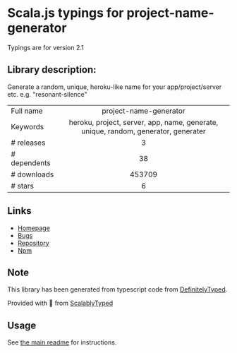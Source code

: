 
# Scala.js typings for project-name-generator

Typings are for version 2.1

## Library description:
Generate a random, unique, heroku-like name for your app/project/server etc. e.g. "resonant-silence"

|                    |                 |
| ------------------ | :-------------: |
| Full name          | project-name-generator |
| Keywords           | heroku, project, server, app, name, generate, unique, random, generator, generater |
| # releases         | 3 |
| # dependents       | 38 |
| # downloads        | 453709 |
| # stars            | 6 |

## Links
- [Homepage](https://github.com/aceakash/project-name-generator#readme)
- [Bugs](https://github.com/aceakash/project-name-generator/issues)
- [Repository](https://github.com/aceakash/project-name-generator)
- [Npm](https://www.npmjs.com/package/project-name-generator)
    


## Note
This library has been generated from typescript code from [DefinitelyTyped](https://definitelytyped.org).

Provided with :purple_heart: from [ScalablyTyped](https://github.com/oyvindberg/ScalablyTyped)

## Usage
See [the main readme](../../readme.md) for instructions.



